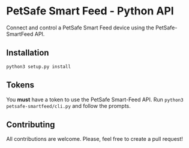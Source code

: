 # PetSafe Smart Feed - Python API
Connect and control a PetSafe Smart Feed device using the PetSafe-SmartFeed API.

## Installation
`python3 setup.py install`

## Tokens
You **must** have a token to use the PetSafe Smart-Feed API.
Run `python3 petsafe-smartfeed/cli.py` and follow the prompts.

## Contributing
All contributions are welcome. 
Please, feel free to create a pull request!